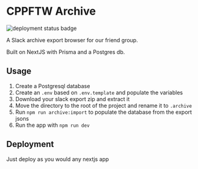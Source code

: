 # CPPFTW Archive
![deployment status badge](https://img.shields.io/github/deployments/pkarolyi/cppftw-archive/production?logo=vercel&label=deployment)

A Slack archive export browser for our friend group.

Built on NextJS with Prisma and a Postgres db.

## Usage

1. Create a Postgresql database
2. Create an `.env` based on `.env.template` and populate the variables
3. Download your slack export zip and extract it 
4. Move the directory to the root of the project and rename it to `.archive`
5. Run `npm run archive:import` to populate the database from the export jsons
6. Run the app with `npm run dev`

## Deployment

Just deploy as you would any nextjs app
